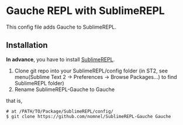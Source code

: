# Gauche REPL with SublimeREPL
This config file adds Gauche to SublimeREPL.

## Installation
**In advance**, you have to install [SublimeREPL](https://github.com/wuub/SublimeREPL).

1. Clone git repo into your SublimeREPL/config folder (in ST2, see menu(Sublime Text 2 -> Preferences -> Browse Packages…) to find SublimeREPL folder)
2. Rename SublimeREPL-Gauche to Gauche

that is,

	# at /PATH/TO/Package/SublimeREPL/config/
	$ git clone https://github.com/nomnel/SublimeREPL-Gauche Gauche